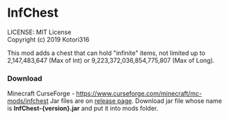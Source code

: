 # InfChest

LICENSE: MIT License  
Copyright (c) 2019 Kotori316

This mod adds a chest that can hold "infinite" items, not limited up to 2,147,483,647 (Max of Int) or 9,223,372,036,854,775,807 (Max of Long).

### Download
Minecraft CurseForge - https://www.curseforge.com/minecraft/mc-mods/infchest
Jar files are on [release page](https://github.com/Kotori316/InfChest/releases). Download jar file whose name is **InfChest-{version}.jar** and put it into mods folder.
